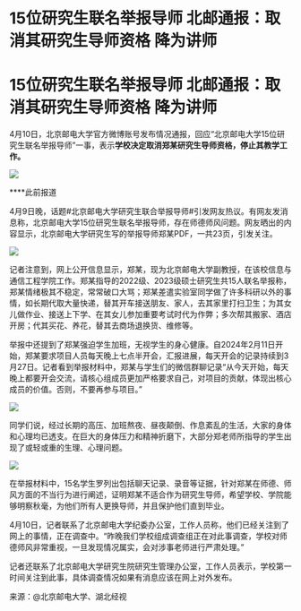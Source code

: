 # 15位研究生联名举报导师 北邮通报：取消其研究生导师资格 降为讲师

# 15位研究生联名举报导师 北邮通报：取消其研究生导师资格 降为讲师

4月10日，北京邮电大学官方微博账号发布情况通报，回应“北京邮电大学15位研究生联名举报导师”一事，表示**学校决定取消郑某研究生导师资格，停止其教学工作。**

![](https://inews.gtimg.com/om_bt/OkOa0t9cSUio_jt9i904-s3rp58aBmvSc5yxrOL0pgsYcAA/1000)

****此前报道

4月9日晚，话题#北京邮电大学研究生联合举报导师#引发网友热议。有网友发消息称，北京邮电大学15位研究生联名举报导师，存在师德师风问题。网友晒出的内容显示，北京邮电大学研究生写的举报导师郑某PDF，一共23页，引发关注。

![](https://inews.gtimg.com/om_bt/OHnf0R-I1zQ5NRFTgcvfx3RHVY6wwAnQ_JOtarG74OSXQAA/1000)

记者注意到，网上公开信息显示，郑某，现为北京邮电大学副教授，在该校信息与通信工程学院工作。郑某指导的2022级、2023级硕士研究生共15人联名举报称，郑某情绪极其不稳定，常常破口大骂；郑某差遣实验室同学做了许多科研以外的事情，如长期代取大量快递，替其开车接送朋友、家人，去其家里打扫卫生；为其女儿做作业、接送上下学、在其女儿参加重要考试时代为作弊；多次帮其搬家、酒店开房；代其买花、养花，替其去商场退换货、维修等。

举报中还提到了郑某强迫学生加班，无视学生的身心健康。自2024年2月11日开始，郑某要求项目人员每天晚上七点半开会，汇报进展，每天开会的记录持续到3月27日。记者看到举报材料中，郑某与学生们的微信群聊记录“从今天开始，每天晚上都要开会交流，请核心组成员更加严格要求自己，对项目的贡献，体现出核心成员的价值。否则，不要再参与项目。”

![](https://inews.gtimg.com/om_bt/OaL9fRmuPTLKJ3uqqmxyq46vp_QHcuypGr7fDH3kZL2ugAA/1000)

同学们说，经过长期的高压、加班熬夜、昼夜颠倒、作息紊乱的生活，大家的身体和心理均已透支。在巨大的身体压力和精神折磨下，大部分郑老师所指导的学生出现了或轻或重的生理、心理问题。

![](https://inews.gtimg.com/om_bt/OOtFX97ZoShc9JowDTV7jI0pPpZNolpHkBq95As8ZGv18AA/1000)

在举报材料中，15名学生罗列出包括聊天记录、录音等证据，针对郑某在师德、师风方面的不当行为进行阐述，证明郑某不适合作为研究生导师，希望学校、学院能够明察秋毫，为他们所有人更换导师，并且保护他们直到毕业。

4月10日，记者联系了北京邮电大学纪委办公室，工作人员称，他们已经关注到了网上的事情，正在调查中。“昨晚我们学校组成调查组正在对此事调查，学校对师德师风非常重视，一旦发现情况属实，会对涉事老师进行严肃处理。”

记者还联系了北京邮电大学研究生院研究生管理办公室，工作人员表示，学校第一时间关注到此事，具体调查情况如果有消息应该在网上对外发布。

来源：@北京邮电大学、湖北经视

